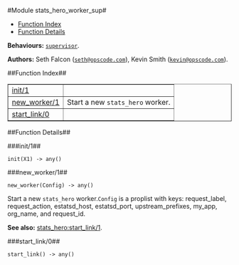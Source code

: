 

#Module stats_hero_worker_sup#
* [Function Index](#index)
* [Function Details](#functions)


__Behaviours:__ [`supervisor`](supervisor.md).

__Authors:__ Seth Falcon ([`seth@opscode.com`](mailto:seth@opscode.com)), Kevin Smith ([`kevin@opscode.com`](mailto:kevin@opscode.com)).<a name="index"></a>

##Function Index##


<table width="100%" border="1" cellspacing="0" cellpadding="2" summary="function index"><tr><td valign="top"><a href="#init-1">init/1</a></td><td></td></tr><tr><td valign="top"><a href="#new_worker-1">new_worker/1</a></td><td>Start a new <code>stats_hero</code> worker.</td></tr><tr><td valign="top"><a href="#start_link-0">start_link/0</a></td><td></td></tr></table>


<a name="functions"></a>

##Function Details##

<a name="init-1"></a>

###init/1##


`init(X1) -> any()`

<a name="new_worker-1"></a>

###new_worker/1##


`new_worker(Config) -> any()`

Start a new `stats_hero` worker.`Config` is a proplist with keys: request_label,
request_action, estatsd_host, estatsd_port, upstream_prefixes, my_app, org_name, and
request_id.

__See also:__ [stats_hero:start_link/1](stats_hero.md#start_link-1).<a name="start_link-0"></a>

###start_link/0##


`start_link() -> any()`

